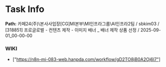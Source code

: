 # Task Info

**Path:** 카페24(주)\본사사업장\[CG]MI본부\MI인프라그룹\AI인프라2팀 / sbkim03 / [318851] 프로글로벌 - 컨텐츠 제작 - 이미지 배너 _ 배너 제작 상품 선정 / 2025-09-01_00-00-00

### WIKI
- ["https://n8n-mi-083-web.hanpda.com/workflow/gD2TO8jB0A2Oj6l7"]

